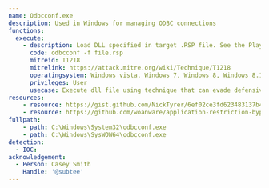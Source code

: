 ```yaml
---
name: Odbcconf.exe
description: Used in Windows for managing ODBC connections
functions:
  execute:
    - description: Load DLL specified in target .RSP file. See the Playloads folder for an example .RSP file.
      code: odbcconf -f file.rsp
      mitreid: T1218
      mitrelink: https://attack.mitre.org/wiki/Technique/T1218
      operatingsystem: Windows vista, Windows 7, Windows 8, Windows 8.1, Windows 10
      privileges: User
      usecase: Execute dll file using technique that can evade defensive counter measures
resources:
    - resource: https://gist.github.com/NickTyrer/6ef02ce3fd623483137b45f65017352b
    - resource: https://github.com/woanware/application-restriction-bypasses
fullpath:
    - path: C:\Windows\System32\odbcconf.exe
    - path: C:\Windows\SysWOW64\odbcconf.exe
detection:
  - IOC: 
acknowledgement:
  - Person: Casey Smith
    Handle: '@subtee'
---
```

